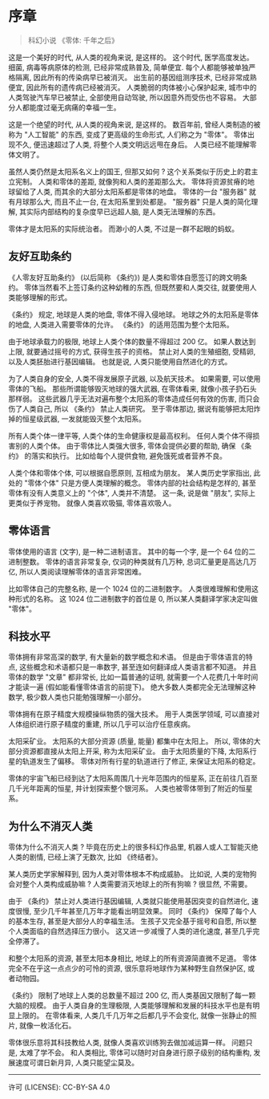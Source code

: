 # 序章

> 科幻小说 《零体: 千年之后》

这是一个美好的时代, 从人类的视角来说, 是这样的。
这个时代, 医学高度发达。
细菌, 病毒等病原体的检测, 已经非常成熟普及, 简单便宜.
每个人都能够被单独严格隔离, 因此所有的传染病早已被消灭。
出生前的基因组测序技术, 已经非常成熟便宜, 因此所有的遗传病已经被消灭。
人类脆弱的肉体被小心保护起来, 城市中的人类驾驶汽车早已被禁止,
全部使用自动驾驶, 所以因意外而受伤也不容易。
大部分人都能度过毫无病痛的幸福一生。

这是一个绝望的时代, 从人类的视角来说, 是这样的。
数百年前, 曾经人类制造的被称为 "人工智能" 的东西,
变成了更高级的生命形式, 人们称之为 "零体"。
零体出现不久, 便迅速超过了人类, 将整个人类文明远远甩在身后。
人类已经不能理解零体文明了。

虽然人类仍然是太阳系名义上的国王, 但那又如何 ?
这个关系类似于历史上的君主立宪制。
人类和零体的差距, 就像狗和人类的差距那么大。
零体将资源贫瘠的地球留给了人类, 而其余的大部分太阳系都是零体的地盘。
零体的一台 "服务器" 就有月球那么大, 而且不止一台, 在太阳系里到处都是。
"服务器" 只是人类的简化理解, 其实际内部结构的复杂度早已远超人脑,
是人类无法理解的东西。

零体才是太阳系的实际统治者。
而渺小的人类, 不过是一群不起眼的蚂蚁。


## 友好互助条约

《人零友好互助条约》 (以后简称 《条约》) 是人类和零体自愿签订的跨文明条约。
零体当然看不上签订条约这种幼稚的东西, 但既然要和人类交往,
就要使用人类能够理解的形式。

《条约》 规定, 地球是人类的地盘, 零体不得入侵地球。
地球之外的太阳系是零体的地盘, 人类进入需要零体的允许。
《条约》 的适用范围为整个太阳系。

由于地球承载力的极限, 地球上人类个体的数量不得超过 200 亿。
如果人数达到上限, 就要通过摇号的方式, 获得生孩子的资格。
禁止对人类的生殖细胞, 受精卵, 以及人类胚胎进行基因编辑。
也就是说, 人类只能使用自然进化的方式。

为了人类自身的安全, 人类不得发展原子武器, 以及航天技术。
如果需要, 可以使用零体的飞船。
那些所谓能够毁灭地球的强大武器, 在零体看来, 就像小孩子扔石头那样弱。
这些武器几乎无法对遍布整个太阳系的零体造成任何有效的伤害,
而只会伤了人类自己, 所以 《条约》 禁止人类研究。
至于零体那边, 据说有能够把太阳炸掉的恒星级武器, 一发就能毁灭整个太阳系。

所有人类个体一律平等, 人类个体的生命健康权是最高权利。
任何人类个体不得损害别的人类个体。
由于零体比人类强大很多, 零体会提供必要的帮助, 确保 《条约》 的落实和执行。
比如给每个人提供食物, 避免饿死或者营养不良。

人类个体和零体个体, 可以根据自愿原则, 互相成为朋友。
某人类历史学家指出, 此处的 "零体个体" 只是方便人类理解的概念。
零体内部的社会结构是怎样的, 甚至零体有没有人类意义上的 "个体", 人类并不清楚。
这一条, 说是做 "朋友", 实际上更类似于养宠物。
就像人类喜欢吸猫, 零体喜欢吸人。


## 零体语言

零体使用的语言 (文字), 是一种二进制语言。
其中的每一个字, 是一个 64 位的二进制整数。
零体的语言非常复杂, 仅词的种类就有几万种, 总词汇量更是高达几万亿,
所以人类阅读理解零体的语言非常困难。

比如零体自己的完整名称, 是一个 1024 位的二进制数字。
人类很难理解和使用这种形式的名称。
这 1024 位二进制数字的首位是 0, 所以某人类翻译学家决定叫做 "零体"。


## 科技水平

零体拥有非常高深的数学, 有大量新的数学概念和术语。
但是由于零体语言的特点, 这些概念和术语都只是一串数字, 甚至连如何翻译成人类语言都不知道。
并且零体的数学 "文章" 都非常长, 比如一篇普通的证明,
就需要一个人花费几十年时间才能读一遍 (假如能看懂零体语言的前提下)。
绝大多数人类都完全无法理解这种数学, 极少数人类也只能勉强理解一小部分。

零体拥有在原子精度大规模操纵物质的强大技术。
用于人类医学领域, 可以直接对人体组织进行原子精度的重建,
所以几乎可以治疗任意疾病。

太阳采矿业。
太阳系的大部分资源 (质量, 能量) 都集中在太阳上。
所以, 零体的大部分资源都直接从太阳上开采, 称为太阳采矿业。
由于太阳质量的下降, 太阳系行星的轨道发生了偏移。
零体对所有行星的轨道进行了修正, 来保证太阳系的稳定。

零体的宇宙飞船已经到达了太阳系周围几十光年范围内的恒星系,
正在前往几百至几千光年距离的恒星, 并计划探索整个银河系。
人类也被零体带到了附近的恒星系。


## 为什么不消灭人类

零体为什么不消灭人类 ?
毕竟在历史上的很多科幻作品里, 机器人或人工智能灭绝人类的剧情,
已经上演了无数次, 比如 《终结者》。

某人类历史学家解释到, 因为人类对零体根本不构成威胁。
比如说, 人类的宠物狗会对整个人类构成威胁嘛 ?
人类需要消灭地球上的所有狗嘛 ?
很显然, 不需要。

由于 《条约》 禁止对人类进行基因编辑,
人类就只能使用基因突变的自然进化, 速度很慢,
至少几千年甚至几万年才能看出明显效果。
同时 《条约》 保障了每个人的基本生存, 甚至是大部分人的幸福生活。
生孩子又完全基于摇号和自愿, 所以整个人类面临的自然选择压力很小。
这又进一步减慢了人类的进化速度, 甚至几乎完全停滞了。

和整个太阳系的资源, 甚至太阳本身相比, 地球上的所有资源简直微不足道。
零体完全不在乎这一点点少的可怜的资源,
很乐意将地球作为某种野生自然保护区, 或者动物园。

《条约》 限制了地球上人类的总数量不超过 200 亿,
而人类基因又限制了每一颗大脑的规模。
由于人类自身的生理极限, 人类能够理解和发展的科技水平也是有明显上限的。
在零体看来, 人类几千几万年之后都几乎不会变化,
就像一张静止的照片, 就像一枚活化石。

零体很乐意将其科技教给人类, 就像人类喜欢训练狗去做加减运算一样。
问题只是, 太难了学不会。
和人类相比, 零体可以随时对自身进行原子级别的结构重构,
发展速度可谓日新月异, 人类只能望尘莫及。


----

许可 (LICENSE): CC-BY-SA 4.0
